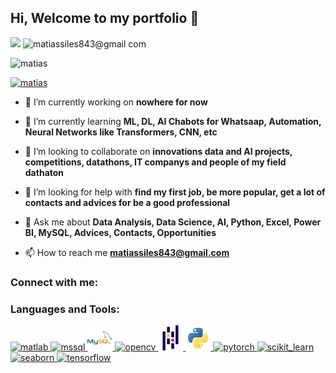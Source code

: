 ## Hi, Welcome to my portfolio 👋
<img src="https://dl.dropboxusercontent.com/scl/fi/zbwdzesfhkxz7cjghjq8c/3ba68b5dc0b629687f31a8f326ff6587a773cec0.gif?rlkey=65arp0ldk9l6tugasy4xjupdq&st=mz8edvf6&" width="300"/>

<img width="1584" height="396" alt="matiassiles843@gmail com" src="https://github.com/user-attachments/assets/bc85bf4b-1389-4786-89c9-5e86cc88442c" />

<p align="left"> <img src="https://komarev.com/ghpvc/?username=matias&label=Profile%20views&color=0e75b6&style=flat" alt="matias" /> </p>

<p align="left"> <a href="https://github.com/ryo-ma/github-profile-trophy"><img src="https://github-profile-trophy.vercel.app/?username=matias" alt="matias" /></a> </p>

- 🔭 I’m currently working on **nowhere for now**

- 🌱 I’m currently learning **ML, DL, AI Chabots for Whatsaap, Automation, Neural Networks like Transformers, CNN, etc**

- 👯 I’m looking to collaborate on **innovations data and AI projects, competitions, datathons, IT companys and people of my field dathaton**

- 🤝 I’m looking for help with **find my first job, be more popular, get a lot of contacts and advices for be a good professional**

- 💬 Ask me about **Data Analysis, Data Science, AI, Python, Excel, Power BI, MySQL, Advices, Contacts, Opportunities**

- 📫 How to reach me **matiassiles843@gmail.com**

<h3 align="left">Connect with me:</h3>
<p align="left">
</p>

<h3 align="left">Languages and Tools:</h3>
<p align="left"> <a href="https://www.mathworks.com/" target="_blank" rel="noreferrer"> <img src="https://upload.wikimedia.org/wikipedia/commons/2/21/Matlab_Logo.png" alt="matlab" width="40" height="40"/> </a> <a href="https://www.microsoft.com/en-us/sql-server" target="_blank" rel="noreferrer"> <img src="https://www.svgrepo.com/show/303229/microsoft-sql-server-logo.svg" alt="mssql" width="40" height="40"/> </a> <a href="https://www.mysql.com/" target="_blank" rel="noreferrer"> <img src="https://raw.githubusercontent.com/devicons/devicon/master/icons/mysql/mysql-original-wordmark.svg" alt="mysql" width="40" height="40"/> </a> <a href="https://opencv.org/" target="_blank" rel="noreferrer"> <img src="https://www.vectorlogo.zone/logos/opencv/opencv-icon.svg" alt="opencv" width="40" height="40"/> </a> <a href="https://pandas.pydata.org/" target="_blank" rel="noreferrer"> <img src="https://raw.githubusercontent.com/devicons/devicon/2ae2a900d2f041da66e950e4d48052658d850630/icons/pandas/pandas-original.svg" alt="pandas" width="40" height="40"/> </a> <a href="https://www.python.org" target="_blank" rel="noreferrer"> <img src="https://raw.githubusercontent.com/devicons/devicon/master/icons/python/python-original.svg" alt="python" width="40" height="40"/> </a> <a href="https://pytorch.org/" target="_blank" rel="noreferrer"> <img src="https://www.vectorlogo.zone/logos/pytorch/pytorch-icon.svg" alt="pytorch" width="40" height="40"/> </a> <a href="https://scikit-learn.org/" target="_blank" rel="noreferrer"> <img src="https://upload.wikimedia.org/wikipedia/commons/0/05/Scikit_learn_logo_small.svg" alt="scikit_learn" width="40" height="40"/> </a> <a href="https://seaborn.pydata.org/" target="_blank" rel="noreferrer"> <img src="https://seaborn.pydata.org/_images/logo-mark-lightbg.svg" alt="seaborn" width="40" height="40"/> </a> <a href="https://www.tensorflow.org" target="_blank" rel="noreferrer"> <img src="https://www.vectorlogo.zone/logos/tensorflow/tensorflow-icon.svg" alt="tensorflow" width="40" height="40"/> </a> </p>
